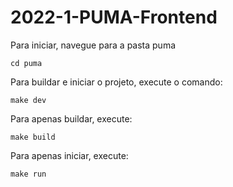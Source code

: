 # 2022-1-PUMA-Frontend

Para iniciar, navegue para a pasta puma
```
cd puma
```
Para buildar e iniciar o projeto, execute o comando:
```
make dev
```
Para apenas buildar, execute:
```
make build
```
Para apenas iniciar, execute:
```
make run
```
